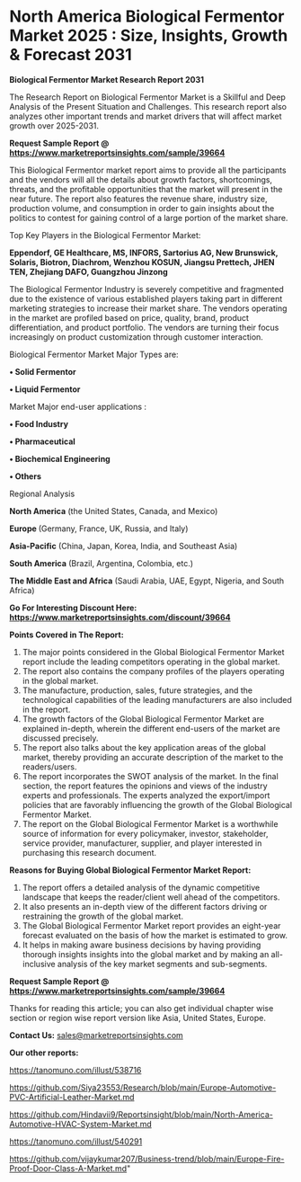# North America Biological Fermentor Market 2025 : Size, Insights, Growth & Forecast 2031

<strong>Biological Fermentor Market Research Report 2031</strong>

The Research Report on Biological Fermentor Market is a Skillful and Deep Analysis of the Present Situation and Challenges. This research report also analyzes other important trends and market drivers that will affect market growth over 2025-2031.

<strong>Request Sample Report @ <a href=https://www.marketreportsinsights.com/sample/39664>https://www.marketreportsinsights.com/sample/39664</a></strong>

This Biological Fermentor market report aims to provide all the participants and the vendors will all the details about growth factors, shortcomings, threats, and the profitable opportunities that the market will present in the near future. The report also features the revenue share, industry size, production volume, and consumption in order to gain insights about the politics to contest for gaining control of a large portion of the market share.

Top Key Players in the Biological Fermentor Market:

<strong>Eppendorf, GE Healthcare, MS, INFORS, Sartorius AG, New Brunswick, Solaris, Biotron, Diachrom, Wenzhou KOSUN, Jiangsu Prettech, JHEN TEN, Zhejiang DAFO, Guangzhou Jinzong</strong>

The Biological Fermentor Industry is severely competitive and fragmented due to the existence of various established players taking part in different marketing strategies to increase their market share. The vendors operating in the market are profiled based on price, quality, brand, product differentiation, and product portfolio. The vendors are turning their focus increasingly on product customization through customer interaction.

Biological Fermentor Market Major Types are:

<strong>•  Solid Fermentor

•  Liquid Fermentor</strong>

Market Major end-user applications :

<strong>•  Food Industry

•  Pharmaceutical

•  Biochemical Engineering

•  Others</strong>

Regional Analysis

</u><strong><b>North America</b></strong> (the United States, Canada, and Mexico)

<strong><b>Europe </b></strong>(Germany, France, UK, Russia, and Italy)

<strong><b>Asia-Pacific</b></strong> (China, Japan, Korea, India, and Southeast Asia)

<strong><b>South America</b></strong> (Brazil, Argentina, Colombia, etc.)

<strong><b>The Middle East and Africa</b></strong> (Saudi Arabia, UAE, Egypt, Nigeria, and South Africa)

<strong>Go For Interesting Discount Here: <a href=https://www.marketreportsinsights.com/discount/39664>https://www.marketreportsinsights.com/discount/39664</a></strong>

<strong>Points Covered in The Report:</strong>
<ol>
  <li>The major points considered in the Global Biological Fermentor Market report include the leading competitors operating in the global market.</li>
  <li>The report also contains the company profiles of the players operating in the global market.</li>
  <li>The manufacture, production, sales, future strategies, and the technological capabilities of the leading manufacturers are also included in the report.</li>
  <li>The growth factors of the Global Biological Fermentor Market are explained in-depth, wherein the different end-users of the market are discussed precisely.</li>
  <li>The report also talks about the key application areas of the global market, thereby providing an accurate description of the market to the readers/users.</li>
  <li>The report incorporates the SWOT analysis of the market. In the final section, the report features the opinions and views of the industry experts and professionals. The experts analyzed the export/import policies that are favorably influencing the growth of the Global Biological Fermentor Market.</li>
  <li>The report on the Global Biological Fermentor Market is a worthwhile source of information for every policymaker, investor, stakeholder, service provider, manufacturer, supplier, and player interested in purchasing this research document.</li>
</ol>
<strong>Reasons for Buying Global Biological Fermentor Market Report:</strong>

<ol>
  <li>The report offers a detailed analysis of the dynamic competitive landscape that keeps the reader/client well ahead of the competitors.</li>
  <li>It also presents an in-depth view of the different factors driving or restraining the growth of the global market.</li>
  <li>The Global Biological Fermentor Market report provides an eight-year forecast evaluated on the basis of how the market is estimated to grow.</li>
  <li>It helps in making aware business decisions by having providing thorough insights insights into the global market and by making an all-inclusive analysis of the key market segments and sub-segments.</li>
</ol>
<strong>Request Sample Report @ <a href=https://www.marketreportsinsights.com/sample/39664>https://www.marketreportsinsights.com/sample/39664</a></strong>


Thanks for reading this article; you can also get individual chapter wise section or region wise report version like Asia, United States, Europe.

<strong>Contact Us:</strong>
sales@marketreportsinsights.com

<strong>Our other reports:</strong>

<a href=https://tanomuno.com/illust/538716>https://tanomuno.com/illust/538716</a>

<a href=https://github.com/Siya23553/Research/blob/main/Europe-Automotive-PVC-Artificial-Leather-Market.md>https://github.com/Siya23553/Research/blob/main/Europe-Automotive-PVC-Artificial-Leather-Market.md</a>

<a href=https://github.com/Hindavii9/Reportsinsight/blob/main/North-America-Automotive-HVAC-System-Market.md>https://github.com/Hindavii9/Reportsinsight/blob/main/North-America-Automotive-HVAC-System-Market.md</a>

<a href=https://tanomuno.com/illust/540291>https://tanomuno.com/illust/540291</a>

<a href=https://github.com/vijaykumar207/Business-trend/blob/main/Europe-Fire-Proof-Door-Class-A-Market.md>https://github.com/vijaykumar207/Business-trend/blob/main/Europe-Fire-Proof-Door-Class-A-Market.md</a>"
